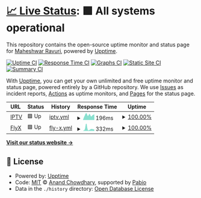 # [📈 Live Status](https://Mravuri96.github.io/uptime): <!--live status--> **🟩 All systems operational**

This repository contains the open-source uptime monitor and status page for [Maheshwar Ravuri](https://maheshwarravuri.com), powered by [Upptime](https://github.com/upptime/upptime).

[![Uptime CI](https://github.com/Mravuri96/uptime/workflows/Uptime%20CI/badge.svg)](https://github.com/Mravuri96/uptime/actions?query=workflow%3A%22Uptime+CI%22)
[![Response Time CI](https://github.com/Mravuri96/uptime/workflows/Response%20Time%20CI/badge.svg)](https://github.com/Mravuri96/uptime/actions?query=workflow%3A%22Response+Time+CI%22)
[![Graphs CI](https://github.com/Mravuri96/uptime/workflows/Graphs%20CI/badge.svg)](https://github.com/Mravuri96/uptime/actions?query=workflow%3A%22Graphs+CI%22)
[![Static Site CI](https://github.com/Mravuri96/uptime/workflows/Static%20Site%20CI/badge.svg)](https://github.com/Mravuri96/uptime/actions?query=workflow%3A%22Static+Site+CI%22)
[![Summary CI](https://github.com/Mravuri96/uptime/workflows/Summary%20CI/badge.svg)](https://github.com/Mravuri96/uptime/actions?query=workflow%3A%22Summary+CI%22)

With [Upptime](https://upptime.js.org), you can get your own unlimited and free uptime monitor and status page, powered entirely by a GitHub repository. We use [Issues](https://github.com/Mravuri96/uptime/issues) as incident reports, [Actions](https://github.com/Mravuri96/uptime/actions) as uptime monitors, and [Pages](https://Mravuri96.github.io/uptime) for the status page.

<!--start: status pages-->
<!-- This summary is generated by Upptime (https://github.com/upptime/upptime) -->
<!-- Do not edit this manually, your changes will be overwritten -->
<!-- prettier-ignore -->
| URL | Status | History | Response Time | Uptime |
| --- | ------ | ------- | ------------- | ------ |
| <img alt="" src="https://icons.duckduckgo.com/ip3/iptv-web.app.ico" height="13"> [IPTV](https://iptv-web.app/) | 🟩 Up | [iptv.yml](https://github.com/Mravuri96/uptime/commits/HEAD/history/iptv.yml) | <details><summary><img alt="Response time graph" src="./graphs/iptv/response-time-week.png" height="20"> 196ms</summary><br><a href="https://Mravuri96.github.io/uptime/history/iptv"><img alt="Response time 226" src="https://img.shields.io/endpoint?url=https%3A%2F%2Fraw.githubusercontent.com%2FMravuri96%2Fuptime%2FHEAD%2Fapi%2Fiptv%2Fresponse-time.json"></a><br><a href="https://Mravuri96.github.io/uptime/history/iptv"><img alt="24-hour response time 222" src="https://img.shields.io/endpoint?url=https%3A%2F%2Fraw.githubusercontent.com%2FMravuri96%2Fuptime%2FHEAD%2Fapi%2Fiptv%2Fresponse-time-day.json"></a><br><a href="https://Mravuri96.github.io/uptime/history/iptv"><img alt="7-day response time 196" src="https://img.shields.io/endpoint?url=https%3A%2F%2Fraw.githubusercontent.com%2FMravuri96%2Fuptime%2FHEAD%2Fapi%2Fiptv%2Fresponse-time-week.json"></a><br><a href="https://Mravuri96.github.io/uptime/history/iptv"><img alt="30-day response time 241" src="https://img.shields.io/endpoint?url=https%3A%2F%2Fraw.githubusercontent.com%2FMravuri96%2Fuptime%2FHEAD%2Fapi%2Fiptv%2Fresponse-time-month.json"></a><br><a href="https://Mravuri96.github.io/uptime/history/iptv"><img alt="1-year response time 226" src="https://img.shields.io/endpoint?url=https%3A%2F%2Fraw.githubusercontent.com%2FMravuri96%2Fuptime%2FHEAD%2Fapi%2Fiptv%2Fresponse-time-year.json"></a></details> | <details><summary><a href="https://Mravuri96.github.io/uptime/history/iptv">100.00%</a></summary><a href="https://Mravuri96.github.io/uptime/history/iptv"><img alt="All-time uptime 100.00%" src="https://img.shields.io/endpoint?url=https%3A%2F%2Fraw.githubusercontent.com%2FMravuri96%2Fuptime%2FHEAD%2Fapi%2Fiptv%2Fuptime.json"></a><br><a href="https://Mravuri96.github.io/uptime/history/iptv"><img alt="24-hour uptime 100.00%" src="https://img.shields.io/endpoint?url=https%3A%2F%2Fraw.githubusercontent.com%2FMravuri96%2Fuptime%2FHEAD%2Fapi%2Fiptv%2Fuptime-day.json"></a><br><a href="https://Mravuri96.github.io/uptime/history/iptv"><img alt="7-day uptime 100.00%" src="https://img.shields.io/endpoint?url=https%3A%2F%2Fraw.githubusercontent.com%2FMravuri96%2Fuptime%2FHEAD%2Fapi%2Fiptv%2Fuptime-week.json"></a><br><a href="https://Mravuri96.github.io/uptime/history/iptv"><img alt="30-day uptime 100.00%" src="https://img.shields.io/endpoint?url=https%3A%2F%2Fraw.githubusercontent.com%2FMravuri96%2Fuptime%2FHEAD%2Fapi%2Fiptv%2Fuptime-month.json"></a><br><a href="https://Mravuri96.github.io/uptime/history/iptv"><img alt="1-year uptime 100.00%" src="https://img.shields.io/endpoint?url=https%3A%2F%2Fraw.githubusercontent.com%2FMravuri96%2Fuptime%2FHEAD%2Fapi%2Fiptv%2Fuptime-year.json"></a></details>
| <img alt="" src="https://icons.duckduckgo.com/ip3/flyx.io.ico" height="13"> [FlyX](https://flyx.io/) | 🟩 Up | [fly-x.yml](https://github.com/Mravuri96/uptime/commits/HEAD/history/fly-x.yml) | <details><summary><img alt="Response time graph" src="./graphs/fly-x/response-time-week.png" height="20"> 332ms</summary><br><a href="https://Mravuri96.github.io/uptime/history/fly-x"><img alt="Response time 289" src="https://img.shields.io/endpoint?url=https%3A%2F%2Fraw.githubusercontent.com%2FMravuri96%2Fuptime%2FHEAD%2Fapi%2Ffly-x%2Fresponse-time.json"></a><br><a href="https://Mravuri96.github.io/uptime/history/fly-x"><img alt="24-hour response time 206" src="https://img.shields.io/endpoint?url=https%3A%2F%2Fraw.githubusercontent.com%2FMravuri96%2Fuptime%2FHEAD%2Fapi%2Ffly-x%2Fresponse-time-day.json"></a><br><a href="https://Mravuri96.github.io/uptime/history/fly-x"><img alt="7-day response time 332" src="https://img.shields.io/endpoint?url=https%3A%2F%2Fraw.githubusercontent.com%2FMravuri96%2Fuptime%2FHEAD%2Fapi%2Ffly-x%2Fresponse-time-week.json"></a><br><a href="https://Mravuri96.github.io/uptime/history/fly-x"><img alt="30-day response time 302" src="https://img.shields.io/endpoint?url=https%3A%2F%2Fraw.githubusercontent.com%2FMravuri96%2Fuptime%2FHEAD%2Fapi%2Ffly-x%2Fresponse-time-month.json"></a><br><a href="https://Mravuri96.github.io/uptime/history/fly-x"><img alt="1-year response time 289" src="https://img.shields.io/endpoint?url=https%3A%2F%2Fraw.githubusercontent.com%2FMravuri96%2Fuptime%2FHEAD%2Fapi%2Ffly-x%2Fresponse-time-year.json"></a></details> | <details><summary><a href="https://Mravuri96.github.io/uptime/history/fly-x">100.00%</a></summary><a href="https://Mravuri96.github.io/uptime/history/fly-x"><img alt="All-time uptime 100.00%" src="https://img.shields.io/endpoint?url=https%3A%2F%2Fraw.githubusercontent.com%2FMravuri96%2Fuptime%2FHEAD%2Fapi%2Ffly-x%2Fuptime.json"></a><br><a href="https://Mravuri96.github.io/uptime/history/fly-x"><img alt="24-hour uptime 100.00%" src="https://img.shields.io/endpoint?url=https%3A%2F%2Fraw.githubusercontent.com%2FMravuri96%2Fuptime%2FHEAD%2Fapi%2Ffly-x%2Fuptime-day.json"></a><br><a href="https://Mravuri96.github.io/uptime/history/fly-x"><img alt="7-day uptime 100.00%" src="https://img.shields.io/endpoint?url=https%3A%2F%2Fraw.githubusercontent.com%2FMravuri96%2Fuptime%2FHEAD%2Fapi%2Ffly-x%2Fuptime-week.json"></a><br><a href="https://Mravuri96.github.io/uptime/history/fly-x"><img alt="30-day uptime 100.00%" src="https://img.shields.io/endpoint?url=https%3A%2F%2Fraw.githubusercontent.com%2FMravuri96%2Fuptime%2FHEAD%2Fapi%2Ffly-x%2Fuptime-month.json"></a><br><a href="https://Mravuri96.github.io/uptime/history/fly-x"><img alt="1-year uptime 100.00%" src="https://img.shields.io/endpoint?url=https%3A%2F%2Fraw.githubusercontent.com%2FMravuri96%2Fuptime%2FHEAD%2Fapi%2Ffly-x%2Fuptime-year.json"></a></details>

<!--end: status pages-->

[**Visit our status website →**](https://Mravuri96.github.io/uptime)

## 📄 License

- Powered by: [Upptime](https://github.com/upptime/upptime)
- Code: [MIT](./LICENSE) © [Anand Chowdhary](https://anandchowdhary.com), supported by [Pabio](https://pabio.com)
- Data in the `./history` directory: [Open Database License](https://opendatacommons.org/licenses/odbl/1-0/)
